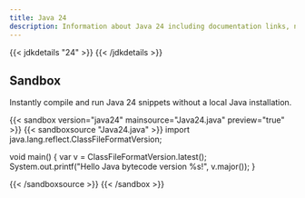 ```yaml
---
title: Java 24
description: Information about Java 24 including documentation links, new APIs, added features and download options.
---
```


{{< jdkdetails "24" >}}
{{< /jdkdetails >}}


## Sandbox

Instantly compile and run Java 24 snippets without a local Java installation.

{{< sandbox version="java24" mainsource="Java24.java" preview="true" >}}
{{< sandboxsource "Java24.java" >}}
import java.lang.reflect.ClassFileFormatVersion;

void main() {
    var v = ClassFileFormatVersion.latest();
    System.out.printf("Hello Java bytecode version %s!", v.major());
}

{{< /sandboxsource >}}
{{< /sandbox >}}